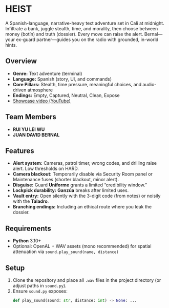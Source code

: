 # HEIST

A Spanish-language, narrative-heavy text adventure set in Cali at midnight. Infiltrate a bank, juggle stealth, time, and morality, then choose between money (botín) and truth (dossier). Every move can raise the alert. Bernal—your ex-guard partner—guides you on the radio with grounded, in-world hints.

## Overview
- **Genre:** Text adventure (terminal)
- **Language:** Spanish (story, UI, and commands)
- **Core Pillars:** Stealth, time pressure, meaningful choices, and audio-driven atmosphere
- **Endings:** Empty, Captured, Neutral, Clean, Expose
- [Showcase video (YouTube)](}https://youtu.be/xn88LEFtiJ4])

## Team Members
- **RUI YU LEI WU**
- **JUAN DAVID BERNAL**

## Features
- **Alert system:** Cameras, patrol timer, wrong codes, and drilling raise alert. Low thresholds on HARD.
- **Camera blackout:** Temporarily disable via Security Room panel or Maintenance fuses (shorter blackout, minor alert).
- **Disguise:** Guard **Uniforme** grants a limited “credibility window.”
- **Lockpick durability:** **Ganzúa** breaks after limited uses.
- **Vault entry:** Open silently with the 3-digit code (from notes) or noisily with the **Taladro**.
- **Branching endings:** Including an ethical route where you leak the dossier.

## Requirements
- **Python** 3.10+
- Optional: OpenAL + WAV assets (mono recommended) for spatial attenuation via `sound.play_sound(name, distance)`

## Setup
1. Clone the repository and place all `.wav` files in the project directory (or adjust paths in `sound.py`).
2. Ensure `sound.py` exposes:
   ```python
   def play_sound(sound: str, distance: int) -> None: ...
